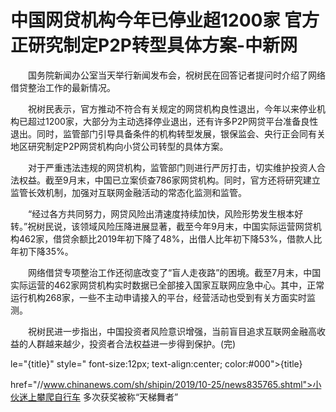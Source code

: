 # 中国网贷机构今年已停业超1200家 官方正研究制定P2P转型具体方案-中新网

　　国务院新闻办公室当天举行新闻发布会，祝树民在回答记者提问时介绍了网络借贷整治工作的最新情况。

　　祝树民表示，官方推动不符合有关规定的网贷机构良性退出，今年以来停业机构已超过1200家，大部分为主动选择停业退出，还有许多P2P网贷平台准备良性退出。同时，监管部门引导具备条件的机构转型发展，银保监会、央行正会同有关地区研究制定P2P网贷机构向小贷公司转型的具体方案。

　　对于严重违法违规的网贷机构，监管部门则进行严厉打击，切实维护投资人合法权益。截至9月末，中国已立案侦查786家网贷机构。同时，官方还将研究建立监管长效机制，加强对互联网金融活动的常态化监测和监管。

　　“经过各方共同努力，网贷风险出清速度持续加快，风险形势发生根本好转。”祝树民说，该领域风险压降进展显著，截至今年9月末，中国实际运营网贷机构462家，借贷余额比2019年初下降了48%，出借人比年初下降53%，借款人比年初下降35%。

　　网络借贷专项整治工作还彻底改变了“盲人走夜路”的困境。截至7月末，中国实际运营的462家网贷机构实时数据已全部接入国家互联网应急中心。其中，正常运行机构268家，一些不主动申请接入的平台，经营活动也受到有关方面实时监测。

　　祝树民进一步指出，中国投资者风险意识增强，当前盲目追求互联网金融高收益的人群越来越少，投资者合法权益进一步得到保护。(完)

le="{title}" style=" font-size:12px; text-align:center; color:#000">{title}

href="//www.chinanews.com/sh/shipin/2019/10-25/news835765.shtml">小伙迷上攀爬自行车 多次获奖被称“天梯舞者”

